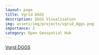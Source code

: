 ```yaml
---
layout: page
title: Vgrid DGGS
description: DGGS Visualization
img: assets/img/projects/vgrid_dggs.png
importance: 2
category: Open Geospatial Hub
---
```

[Vgrid DGGS](https://vgrid.vn/)